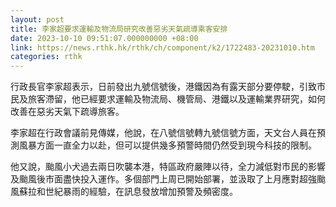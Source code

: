 ```yaml
---
layout: post
title: 李家超要求運輸及物流局研究改善惡劣天氣疏導乘客安排
date: 2023-10-10 09:51:07.000000000 +08:00
link: https://news.rthk.hk/rthk/ch/component/k2/1722483-20231010.htm
categories: rthk
---
```


行政長官李家超表示，日前發出九號信號後，港鐵因為有露天部分要停駛，引致市民及旅客滯留，他已經要求運輸及物流局、機管局、港鐵以及運輸業界研究，如何改善在惡劣天氣下疏導旅客。

李家超在行政會議前見傳媒，他說，在八號信號轉九號信號方面，天文台人員在預測風暴方面一直全力以赴，但可以提供幾多預警時間仍然受到現今科技的限制。

他又說，颱風小犬過去兩日吹襲本港，特區政府嚴陣以待，全力減低對市民的影響及颱風後市面盡快投入運作。多個部門上周已開始部署，並汲取了上月應對超強颱風蘇拉和世紀暴雨的經驗，在訊息發放增加預警及頻密度。
